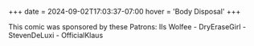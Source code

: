 +++
date = 2024-09-02T17:03:37-07:00
hover = 'Body Disposal'
+++

This comic was sponsored by these Patrons: IIs Wolfee - DryEraseGirl - StevenDeLuxi - OfficialKlaus
